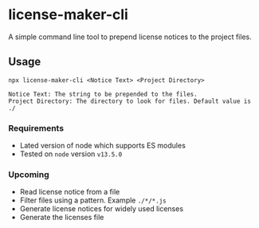 # license-maker-cli

A simple command line tool to prepend license notices to the project files.

## Usage

```
npx license-maker-cli <Notice Text> <Project Directory>

Notice Text: The string to be prepended to the files.
Project Directory: The directory to look for files. Default value is ./
```

### Requirements

* Lated version of node which supports ES modules
* Tested on `node` version `v13.5.0`

### Upcoming

* Read license notice from a file
* Filter files using a pattern. Example `./*/*.js`
* Generate license notices for widely used licenses
* Generate the licenses file 
